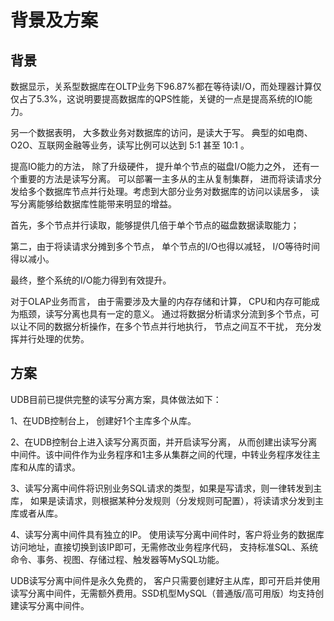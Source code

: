 

# 背景及方案

## 背景

数据显示，关系型数据库在OLTP业务下96.87%都在等待读I/O，而处理器计算仅仅占了5.3%，这说明要提高数据库的QPS性能，关键的一点是提高系统的IO能力。

另一个数据表明， 大多数业务对数据库的访问，是读大于写。 典型的如电商、O2O、互联网金融等业务，读写比例可以达到 5:1 甚至 10:1 。

提高IO能力的方法， 除了升级硬件， 提升单个节点的磁盘I/O能力之外， 还有一个重要的方法是读写分离。 可以部署一主多从的主从复制集群，
进而将读请求分发给多个数据库节点并行处理。考虑到大部分业务对数据库的访问以读居多， 读写分离能够给数据库性能带来明显的增益。

首先，多个节点并行读取，能够提供几倍于单个节点的磁盘数据读取能力；

第二，由于将读请求分摊到多个节点， 单个节点的I/O也得以减轻， I/O等待时间得以减小。

最终，整个系统的I/O能力得到有效提升。

对于OLAP业务而言， 由于需要涉及大量的内存存储和计算， CPU和内存可能成为瓶颈，读写分离也具有一定的意义。
通过将数据分析请求分流到多个节点，可以让不同的数据分析操作，在多个节点并行地执行，
节点之间互不干扰， 充分发挥并行处理的优势。

## 方案

UDB目前已提供完整的读写分离方案，具体做法如下：

1、在UDB控制台上， 创建好1个主库多个从库。

2、在UDB控制台上进入读写分离页面，并开启读写分离，
从而创建出读写分离中间件。该中间件作为业务程序和1主多从集群之间的代理，中转业务程序发往主库和从库的请求。

3、读写分离中间件将识别业务SQL请求的类型，如果是写请求，则一律转发到主库，
如果是读请求，则根据某种分发规则（分发规则可配置），将读请求分发到主库或者从库。

4、读写分离中间件具有独立的IP。 使用读写分离中间件时，客户将业务的数据库访问地址，直接切换到该IP即可，无需修改业务程序代码，
支持标准SQL、系统命令、事务、视图、存储过程、触发器等MySQL功能。

UDB读写分离中间件是永久免费的， 客户只需要创建好主从库，即可开启并使用读写分离中间件，无需额外费用。SSD机型MySQL（普通版/高可用版）均支持创建读写分离中间件。
